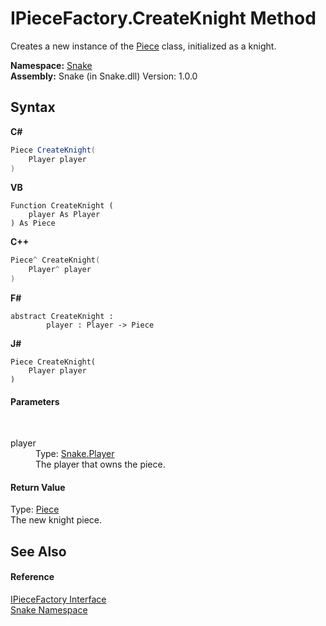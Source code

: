 # IPieceFactory.CreateKnight Method 
 

Creates a new instance of the <a href="T_Snake_Piece">Piece</a> class, initialized as a knight.

**Namespace:**&nbsp;<a href="N_Snake">Snake</a><br />**Assembly:**&nbsp;Snake (in Snake.dll) Version: 1.0.0

## Syntax

**C#**<br />
``` C#
Piece CreateKnight(
	Player player
)
```

**VB**<br />
``` VB
Function CreateKnight ( 
	player As Player
) As Piece
```

**C++**<br />
``` C++
Piece^ CreateKnight(
	Player^ player
)
```

**F#**<br />
``` F#
abstract CreateKnight : 
        player : Player -> Piece 

```

**J#**<br />
``` J#
Piece CreateKnight(
	Player player
)
```


#### Parameters
&nbsp;<dl><dt>player</dt><dd>Type: <a href="T_Snake_Player">Snake.Player</a><br />The player that owns the piece.</dd></dl>

#### Return Value
Type: <a href="T_Snake_Piece">Piece</a><br />The new knight piece.

## See Also


#### Reference
<a href="T_Snake_IPieceFactory">IPieceFactory Interface</a><br /><a href="N_Snake">Snake Namespace</a><br />